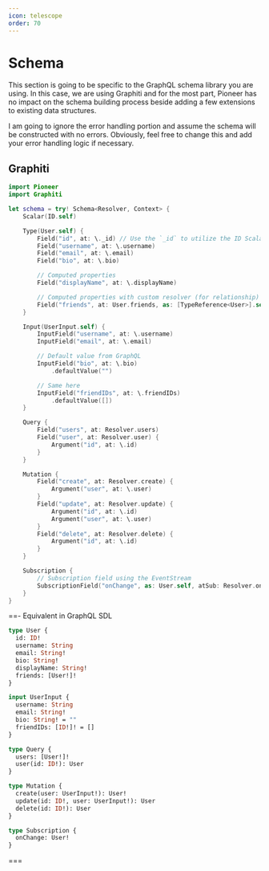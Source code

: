 ```yaml
---
icon: telescope
order: 70
---
```


# Schema

This section is going to be specific to the GraphQL schema library you are using. In this case, we are using Graphiti and for the most part, Pioneer has no impact on the schema building process beside adding a few extensions to existing data structures.

I am going to ignore the error handling portion and assume the schema will be constructed with no errors. Obviously, feel free to change this and add your error handling logic if necessary.

## Graphiti

```swift
import Pioneer
import Graphiti

let schema = try! Schema<Resolver, Context> {
    Scalar(ID.self)

    Type(User.self) {
        Field("id", at: \._id) // Use the `_id` to utilize the ID Scalar
        Field("username", at: \.username)
        Field("email", at: \.email)
        Field("bio", at: \.bio)

        // Computed properties
        Field("displayName", at: \.displayName)

        // Computed properties with custom resolver (for relationship)
        Field("friends", at: User.friends, as: [TypeReference<User>].self)
    }

    Input(UserInput.self) {
        InputField("username", at: \.username)
        InputField("email", at: \.email)

        // Default value from GraphQL
        InputField("bio", at: \.bio)
            .defaultValue("")

        // Same here
        InputField("friendIDs", at: \.friendIDs)
            .defaultValue([])
    }

    Query {
        Field("users", at: Resolver.users)
        Field("user", at: Resolver.user) {
            Argument("id", at: \.id)
        }
    }

    Mutation {
        Field("create", at: Resolver.create) {
            Argument("user", at: \.user)
        }
        Field("update", at: Resolver.update) {
            Argument("id", at: \.id)
            Argument("user", at: \.user)
        }
        Field("delete", at: Resolver.delete) {
            Argument("id", at: \.id)
        }
    }

    Subscription {
        // Subscription field using the EventStream
        SubscriptionField("onChange", as: User.self, atSub: Resolver.onChange)
    }
}
```

==- Equivalent in GraphQL SDL

```graphql
type User {
  id: ID!
  username: String
  email: String!
  bio: String!
  displayName: String!
  friends: [User!]!
}

input UserInput {
  username: String
  email: String!
  bio: String! = ""
  friendIDs: [ID!]! = []
}

type Query {
  users: [User!]!
  user(id: ID!): User
}

type Mutation {
  create(user: UserInput!): User!
  update(id: ID!, user: UserInput!): User
  delete(id: ID!): User
}

type Subscription {
  onChange: User!
}
```

===
